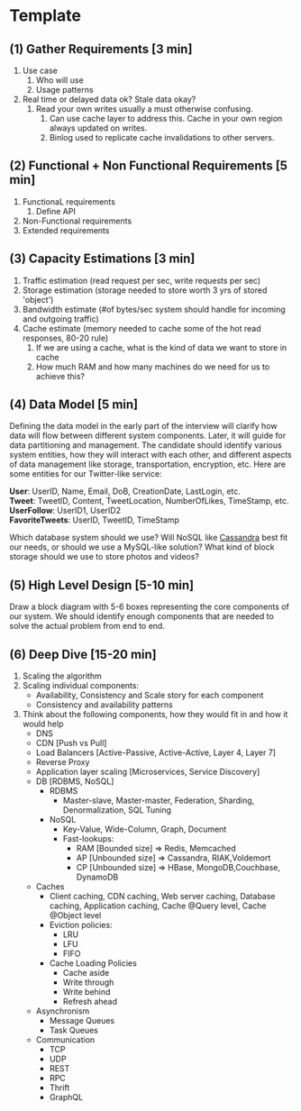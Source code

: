 # Template

## (1) Gather Requirements [3 min]

1. Use case
   1. Who will use
   2. Usage patterns
2. Real time or delayed data ok? Stale data okay?
   1. Read your own writes usually a must otherwise confusing.
      1. Can use cache layer to address this. Cache in your own region always updated on writes.
      2. Binlog used to replicate cache invalidations to other servers. 

## (2) Functional + Non Functional Requirements [5 min]

1. FunctionaL requirements
   1. Define API
2. Non-Functional requirements
3. Extended requirements

## (3) Capacity Estimations [3 min]

1. Traffic estimation (read request per sec, write requests per sec)
2. Storage estimation (storage needed to store worth 3 yrs of stored 'object')
3. Bandwidth estimate (#of bytes/sec system should handle for incoming and outgoing traffic)
4. Cache estimate (memory needed to cache some of the hot read responses, 80-20 rule)
   1. If we are using a cache, what is the kind of data we want to store in cache
   2. How much RAM and how many machines do we need for us to achieve this?

## (4) Data Model [5 min]

Defining the data model in the early part of the interview will clarify how data will flow between different system components. Later, it will guide for data partitioning and management. The candidate should identify various system entities, how they will interact with each other, and different aspects of data management like storage, transportation, encryption, etc. Here are some entities for our Twitter-like service:

**User**: UserID, Name, Email, DoB, CreationDate, LastLogin, etc.  
**Tweet**: TweetID, Content, TweetLocation, NumberOfLikes, TimeStamp, etc.  
**UserFollow**: UserID1, UserID2  
**FavoriteTweets**: UserID, TweetID, TimeStamp

Which database system should we use? Will NoSQL like [Cassandra](https://en.wikipedia.org/wiki/Apache_Cassandra) best fit our needs, or should we use a MySQL-like solution? What kind of block storage should we use to store photos and videos?

## (5) High Level Design [5-10 min]

Draw a block diagram with 5-6 boxes representing the core components of our system. We should identify enough components that are needed to solve the actual problem from end to end.

## (6) Deep Dive [15-20 min]

1. Scaling the algorithm
2. Scaling individual components:
   - Availability, Consistency and Scale story for each component
   - Consistency and availability patterns
3. Think about the following components, how they would fit in  and how it would help
   - DNS
   - CDN [Push vs Pull]
   - Load Balancers [Active-Passive, Active-Active, Layer 4, Layer 7]
   - Reverse Proxy
   - Application layer scaling [Microservices, Service Discovery]
   - DB [RDBMS, NoSQL]
     - RDBMS 
       - Master-slave, Master-master, Federation, Sharding, Denormalization, SQL Tuning
     - NoSQL
       - Key-Value, Wide-Column, Graph, Document
       - Fast-lookups:        
         - RAM  [Bounded size] => Redis, Memcached
         - AP [Unbounded size] => Cassandra, RIAK,Voldemort
         - CP [Unbounded size] => HBase, MongoDB,Couchbase, DynamoDB
   - Caches
     - Client caching, CDN caching, Web server caching, Database caching, Application caching, Cache @Query level, Cache @Object level
     - Eviction policies:
       - LRU
       - LFU
       - FIFO
     - Cache Loading Policies
       - Cache aside
       - Write through
       - Write behind
       - Refresh ahead
   - Asynchronism
     - Message Queues
     - Task Queues
   - Communication
     - TCP
     - UDP
     - REST
     - RPC
     - Thrift
     - GraphQL

